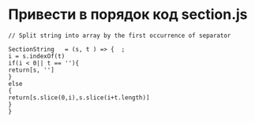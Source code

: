 # Привести в порядок код section.js

```
// Split string into array by the first occurrence of separator

SectionString   = (s, t ) => {  ; 
i = s.indexOf(t) 
if(i < 0|| t == ''){ 
return[s, ''] 
} 
else 
{ 
return[s.slice(0,i),s.slice(i+t.length)] 
} 
} 
```
